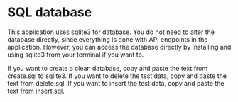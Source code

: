 # SQL database

This application uses sqlite3 for database.
You do not need to alter the database directly, since everything is done with
API endpoints in the application.
However, you can access the database directly by installing and using sqlite3 from
your terminal if you want to.

If you want to create a clean database, copy and paste the text from create.sql
to sqlite3.
If you want to delete the test data, copy and paste the text from delete.sql.
If you want to insert the test data, copy and paste the text from insert.sql.
